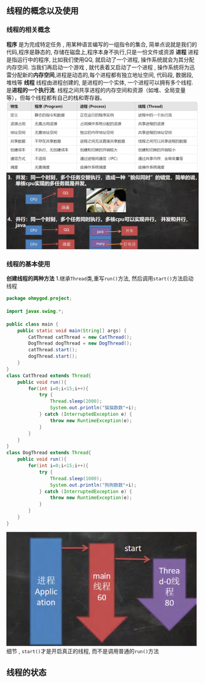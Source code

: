 ## 线程的概念以及使用
### 线程的相关概念
**程序**
是为完成特定任务 , 用某种语言编写的一组指令的集合, 简单点说就是我们的代码,程序是静态的, 存储在磁盘上,程序本身不执行,只是一份文件或资源
**进程**
进程是指运行中的程序, 比如我们使用QQ, 就启动了一个进程, 操作系统就会为其分配内存空间. 当我们再启动一个游戏 , 就代表着又启动了一个进程 , 操作系统将为迅雷分配新的**内存空间**,进程是动态的,每个进程都有独立地址空间, 代码段, 数据段, 堆栈等
**线程**
线程由进程创建的, 是进程的一个实体, 一个进程可以拥有多个线程. 是**进程的一个执行流**. 线程之间共享进程的内存空间和资源（如堆、全局变量等），但每个线程都有自己的栈和寄存器。
![](assest/{42694F5C-77A1-4275-8054-BC1D12A4204F}.png)
![](assest/Pasted%20image%2020240926204318.png)
### 线程的基本使用
**创建线程的两种方法**
1.继承`Thread`类,重写`run()`方法, 然后调用`start()`方法启动线程
```java
package ohmygod.project;  
  
import javax.swing.*;  
  
public class main {  
    public static void main(String[] args) {  
        CatThread catThread = new CatThread();  
        DogThread dogThread = new DogThread();  
        catThread.start();  
        dogThread.start();  
    }  
}  
class CatThread extends Thread{  
    public void run(){  
        for(int i=0;i<15;i++){  
            try {  
                Thread.sleep(2000);  
                System.out.println("猫猫数数"+i);  
            } catch (InterruptedException e) {  
                throw new RuntimeException(e);  
            }  
        }  
    }  
}  
class DogThread extends Thread{  
    public void run(){  
        for(int i=0;i<15;i++){  
            try {  
                Thread.sleep(1000);  
                System.out.println("狗狗数数"+i);  
            } catch (InterruptedException e) {  
                throw new RuntimeException(e);  
            }  
        }  
    }  
}
```
![](assest/{2452B167-2D8D-43CA-9F12-4C0D213B3F95}.png)
细节 , `start()`才是开启真正的线程, 而不是调用普通的`run()`方法
## 线程的状态
## 
